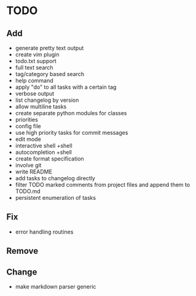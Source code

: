 # TODO
## Add
* generate pretty text output
* create vim plugin
* todo.txt support
* full text search
* tag/category based search
* help command
* apply "do" to all tasks with a certain tag
* verbose output
* list changelog by version
* allow multiline tasks
* create separate python modules for classes
* priorities
* config file
* use high priority tasks for commit messages
* edit mode
* interactive shell +shell
* autocompletion +shell
* create format specification
* involve git
* write README
* add tasks to changelog directly
* filter TODO marked comments from project files and append them to TODO.md
* persistent enumeration of tasks


## Fix
* error handling routines


## Remove


## Change
* make markdown parser generic

